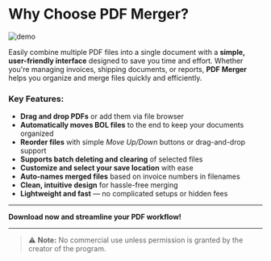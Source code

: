 # Why Choose **PDF Merger?**
![demo](https://github.com/user-attachments/assets/3386d79f-4d01-417c-bb90-9d083df5d971)

Easily combine multiple PDF files into a single document with a **simple, user-friendly interface** designed to save you time and effort. Whether you're managing invoices, shipping documents, or reports, **PDF Merger** helps you organize and merge files quickly and efficiently.

### Key Features:
- **Drag and drop PDFs** or add them via file browser  
- **Automatically moves BOL files** to the end to keep your documents organized  
- **Reorder files** with simple *Move Up/Down* buttons or drag-and-drop support  
- **Supports batch deleting and clearing** of selected files  
- **Customize and select your save location** with ease  
- **Auto-names merged files** based on invoice numbers in filenames  
- **Clean, intuitive design** for hassle-free merging  
- **Lightweight and fast** — no complicated setups or hidden fees  

---

**Download now and streamline your PDF workflow!**

---

> ⚠️ **Note:** No commercial use unless permission is granted by the creator of the program.
